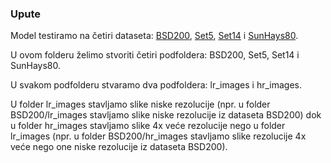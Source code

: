 ### Upute

Model testiramo na četiri dataseta: [BSD200](https://drive.google.com/file/d/1cdMYTPr77RdOgyAvJPMQqaJHWrD5ma5n/view),
[Set5](https://drive.google.com/file/d/1GtQuoEN78q3AIP8vkh-17X90thYp_FfU/view), 
[Set14](https://drive.google.com/file/d/1CzwwAtLSW9sog3acXj8s7Hg3S7kr2HiZ/view) i 
[SunHays80](http://cs.brown.edu/~lbsun/SRproj2012/SR_iccp2012.html).

U ovom folderu želimo stvoriti četiri podfoldera: BSD200, Set5, Set14 i SunHays80.

U svakom podfolderu stvaramo dva podfoldera: lr_images i hr_images.

U folder lr_images stavljamo slike niske rezolucije (npr. u folder BSD200/lr_images stavljamo slike niske rezolucije 
iz dataseta BSD200) dok u folder hr_images stavljamo slike 4x veće rezolucije nego u folder lr_images (npr. u folder 
BSD200/hr_images stavljamo slike rezolucije 4x veće nego one niske rezolucije iz dataseta BSD200).
